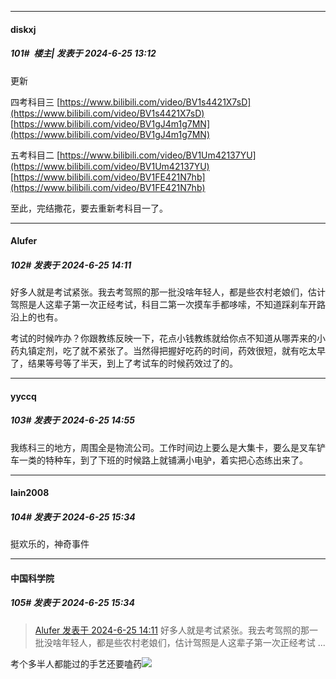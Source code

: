 ﻿
*****

####  diskxj  
##### 101#         楼主| 发表于 2024-6-25 13:12

更新

四考科目三
[https://www.bilibili.com/video/BV1s4421X7sD](https://www.bilibili.com/video/BV1s4421X7sD)
[https://www.bilibili.com/video/BV1gJ4m1g7MN](https://www.bilibili.com/video/BV1gJ4m1g7MN)

五考科目二
[https://www.bilibili.com/video/BV1Um42137YU](https://www.bilibili.com/video/BV1Um42137YU)
[https://www.bilibili.com/video/BV1FE421N7hb](https://www.bilibili.com/video/BV1FE421N7hb)

至此，完结撒花，要去重新考科目一了。


*****

####  Alufer  
##### 102#       发表于 2024-6-25 14:11

好多人就是考试紧张。我去考驾照的那一批没啥年轻人，都是些农村老娘们，估计驾照是人这辈子第一次正经考试，科目二第一次摸车手都哆嗦，不知道踩刹车开路沿上的也有。

考试的时候咋办？你跟教练反映一下，花点小钱教练就给你点不知道从哪弄来的小药丸镇定剂，吃了就不紧张了。当然得把握好吃药的时间，药效很短，就有吃太早了，结果等号等了半天，到上了考试车的时候药效过了的。


*****

####  yyccq  
##### 103#       发表于 2024-6-25 14:55

我练科三的地方，周围全是物流公司。工作时间边上要么是大集卡，要么是叉车铲车一类的特种车，到了下班的时候路上就铺满小电驴，着实把心态练出来了。


*****

####  lain2008  
##### 104#       发表于 2024-6-25 15:34

挺欢乐的，神奇事件

*****

####  中国科学院  
##### 105#       发表于 2024-6-25 15:34

<blockquote><a href="httphttps://bbs.saraba1st.com/2b/forum.php?mod=redirect&amp;goto=findpost&amp;pid=65372513&amp;ptid=2182641" target="_blank">Alufer 发表于 2024-6-25 14:11</a>
好多人就是考试紧张。我去考驾照的那一批没啥年轻人，都是些农村老娘们，估计驾照是人这辈子第一次正经考试 ...</blockquote>
考个多半人都能过的手艺还要嗑药<img src="https://static.saraba1st.com/image/smiley/face2017/001.png" referrerpolicy="no-referrer">

